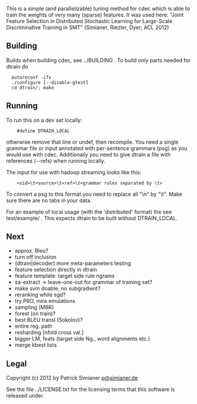 This is a simple (and parallelizable) tuning method for cdec
which is able to train the weights of very many (sparse) features.
It was used here:
  "Joint Feature Selection in Distributed Stochastic
   Learning for Large-Scale Discriminative Training in
   SMT"
(Simianer, Riezler, Dyer; ACL 2012)


Building
--------
Builds when building cdec, see ../BUILDING .
To build only parts needed for dtrain do
```
  autoreconf -ifv
  ./configure [--disable-gtest]
  cd dtrain/; make
```

Running
-------
To run this on a dev set locally:
```
    #define DTRAIN_LOCAL
```
otherwise remove that line or undef, then recompile. You need a single
grammar file or input annotated with per-sentence grammars (psg) as you
would use with cdec. Additionally you need to give dtrain a file with
references (--refs) when running locally.

The input for use with hadoop streaming looks like this:
```
    <sid>\t<source>\t<ref>\t<grammar rules separated by \t>
```
To convert a psg to this format you need to replace all "\n"
by "\t". Make sure there are no tabs in your data.

For an example of local usage (with the 'distributed' format)
the see test/example/ . This expects dtrain to be built without
DTRAIN_LOCAL.

Next
----
+ approx. Bleu?
+ turn off inclusion
+ (dtrain|decoder) more meta-parameters testing
+ feature selection directly in dtrain
+ feature template: target side rule ngrams
+ sa-extract -> leave-one-out for grammar of training set?
+ make svm doable; no subgradient?
+ reranking while sgd?
+ try PRO, mira emulations
+ sampling (MBR)
+ forest (on train)?
+ best BLEU transl (Sokolov)?
+ entire reg. path
+ resharding [nfold cross val.]
+ bigger LM, feats (target side Ng., word alignments etc.)
+ merge kbest lists

Legal
-----
Copyright (c) 2012 by Patrick Simianer <p@simianer.de>

See the file ../LICENSE.txt for the licensing terms that this software is
released under.

